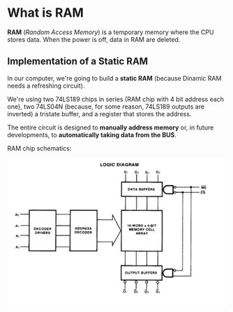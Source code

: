 # What is RAM

**RAM** (*Random Access Memory*) is a temporary memory where the CPU stores data. When the power is off, data in RAM are deleted.

## Implementation of a Static RAM

In our computer, we're going to build a **static RAM** (because Dinamic RAM needs a refreshing circuit).

We're using two 74LS189 chips in series (RAM chip with 4 bit address each one), two 74LS04N (because, for some reason, 74LS189 outputs are inverted) a tristate buffer, and a register that stores the address.


The entire circuit is designed to **manually address memory** or, in future developments, to **automatically taking data from the BUS**.

RAM chip schematics:

![alt text](https://github.com/mattiatritto/8bitcomputer/blob/master/4-RAM/images/RAM-chip.png)
